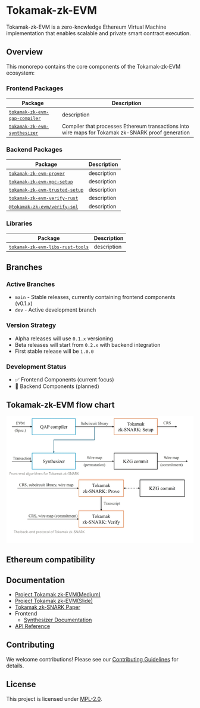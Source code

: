 # Tokamak-zk-EVM

Tokamak-zk-EVM is a zero-knowledge Ethereum Virtual Machine implementation that enables scalable and private smart contract execution.

## Overview

This monorepo contains the core components of the Tokamak-zk-EVM ecosystem:

### Frontend Packages
| Package | Description |
|---------|------------|
| [`tokamak-zk-evm-qap-compiler`](./packages/circuit) | description |
| [`tokamak-zk-evm-synthesizer`](./packages/frontend/synthesizer) | Compiler that processes Ethereum transactions into wire maps for Tokamak zk-SNARK proof generation |
### Backend Packages
| Package | Description |
|---------|------------|
| [`tokamak-zk-evm-prover`](./packages/circuit) | description |
| [`tokamak-zk-evm-mpc-setup`](./packages/circuit) | description |
| [`tokamak-zk-evm-trusted-setup`](./packages/circuit) | description |
| [`tokamak-zk-evm-verify-rust`](./packages/circuit) | description |
| [`@tokamak-zk-evm/verify-sol`](./packages/circuit) | description |
### Libraries
| Package | Description |
|---------|------------|
| [`tokamak-zk-evm-libs-rust-tools`](./packages/circuit) | description |

## Branches
### Active Branches
- `main` - Stable releases, currently containing frontend components (v0.1.x)
- `dev` - Active development branch

### Version Strategy
- Alpha releases will use `0.1.x` versioning
- Beta releases will start from `0.2.x` with backend integration
- First stable release will be `1.0.0`

### Development Status
- ✅ Frontend Components (current focus)
- 🚧 Backend Components (planned)

## Tokamak-zk-EVM flow chart
![Tokamak-zk-EVM Flow Chart](.github/assets/root/flowchart.png)

## Ethereum compatibility

## Documentation
- [Project Tokamak zk-EVM(Medium)](https://medium.com/tokamak-network/project-tokamak-zk-evm-67483656fd21)
- [Project Tokamak zk-EVM(Slide)](https://drive.google.com/file/d/1RAmyGDVteAzuBxJ05XEGIjfHC0MY-2_5/view)
- [Tokamak zk-SNARK Paper](https://eprint.iacr.org/2024/507)
- Frontend
    - [Synthesizer Documentation](./docs)
- [API Reference](./docs/api)

## Contributing
We welcome contributions! Please see our [Contributing Guidelines](./CONTRIBUTING.md) for details.


## License
This project is licensed under [MPL-2.0](./LICENSE).